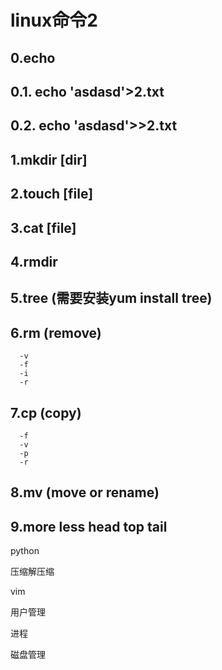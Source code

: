 # linux命令2

## 0.echo
## 0.1. echo 'asdasd'>2.txt
## 0.2. echo 'asdasd'>>2.txt
## 1.mkdir [dir]
## 2.touch [file]
## 3.cat [file]
## 4.rmdir
## 5.tree  (需要安装yum install tree)
## 6.rm (remove)
      -v
      -f
      -i
      -r
## 7.cp (copy)
      -f
      -v
      -p
      -r
## 8.mv (move or rename)
## 9.more less head top tail 

python

压缩解压缩

vim

用户管理

进程

磁盘管理